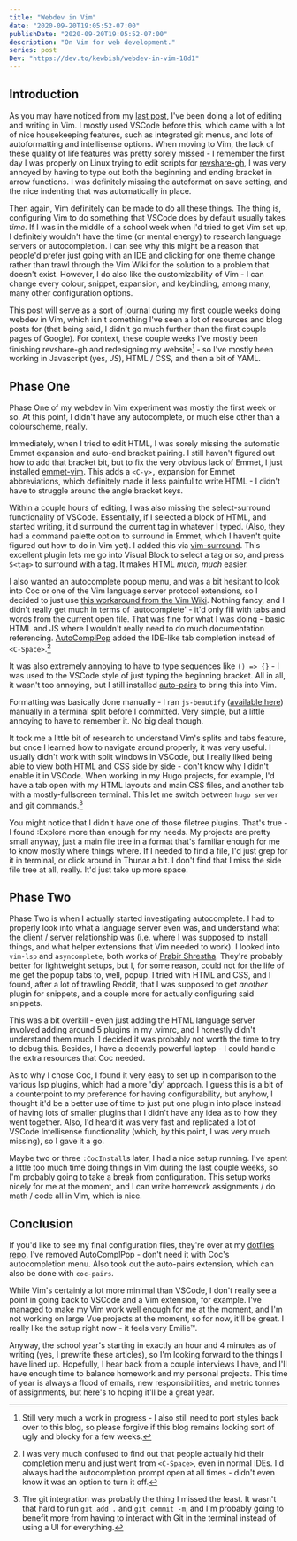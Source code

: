 ```yaml
---
title: "Webdev in Vim"
date: "2020-09-20T19:05:52-07:00"
publishDate: "2020-09-20T19:05:52-07:00"
description: "On Vim for web development."
series: post
Dev: "https://dev.to/kewbish/webdev-in-vim-18d1"
---
```


## Introduction
As you may have noticed from my [last post](https://kewbi.sh/blog/posts/200913/), I've been doing a lot of editing and writing in Vim. I mostly used VSCode before this, which came with a lot of nice housekeeping features, such as integrated git menus, and lots of autoformatting and intellisense options. When moving to Vim, the lack of these quality of life features was pretty sorely missed - I remember the first day I was properly on Linux trying to edit scripts for [revshare-gh](https://github.com/kewbish/revshare-gh), I was very annoyed by having to type out both the beginning and ending bracket in arrow functions. I was definitely missing the autoformat on save setting, and the nice indenting that was automatically in place.

Then again, Vim definitely can be made to do all these things. The thing is, configuring Vim to do something that VSCode does by default usually takes *time*. If I was in the middle of a school week when I'd tried to get Vim set up, I definitely wouldn't have the time (or mental energy) to research language servers or autocompletion. I can see why this might be a reason that people'd prefer just going with an IDE and clicking for one theme change rather than trawl through the Vim Wiki for the solution to a problem that doesn't exist. However, I do also like the customizability of Vim - I can change every colour, snippet, expansion, and keybinding, among many, many other configuration options.

This post will serve as a sort of journal during my first couple weeks doing webdev in Vim, which isn't something I've seen a lot of resources and blog posts for (that being said, I didn't go much further than the first couple pages of Google). For context, these couple weeks I've mostly been finishing revshare-gh and redesigning my website[^1] - so I've mostly been working in Javascript (yes, *JS*), HTML / CSS, and then a bit of YAML.

## Phase One
Phase One of my webdev in Vim experiment was mostly the first week or so. At this point, I didn't have any autocomplete, or much else other than a colourscheme, really.

Immediately, when I tried to edit HTML, I was sorely missing the automatic Emmet expansion and auto-end bracket pairing. I still haven't figured out how to add that bracket bit, but to fix the very obvious lack of Emmet, I just installed [emmet-vim](https://github.com/mattn/emmet-vim). This adds a `<C-y>,` expansion for Emmet abbreviations, which definitely made it less painful to write HTML - I didn't have to struggle around the angle bracket keys.

Within a couple hours of editing, I was also missing the select-surround functionality of VSCode. Essentially, if I selected a block of HTML, and started writing, it'd surround the current tag in whatever I typed. (Also, they had a command palette option to surround in Emmet, which I haven't quite figured out how to do in Vim yet). I added this via [vim-surround](https://github.com/tpope/vim-surround). This excellent plugin lets me go into Visual Block to select a tag or so, and press `S<tag>` to surround with a tag. It makes HTML *much, much* easier.

I also wanted an autocomplete popup menu, and was a bit hesitant to look into Coc or one of the Vim language server protocol extensions, so I decided to just use [this workaround from the Vim Wiki](https://vim.fandom.com/wiki/Make_Vim_completion_popup_menu_work_just_like_in_an_IDE). Nothing fancy, and I didn't really get much in terms of 'autocomplete' - it'd only fill with tabs and words from the current open file. That was fine for what I was doing - basic HTML and JS where I wouldn't really need to do much documentation referencing. [AutoComplPop](https://github.com/othree/vim-autocomplpop) added the IDE-like tab completion instead of `<C-Space>`.[^2]

It was also extremely annoying to have to type sequences like `() => {}` - I was used to the VSCode style of just typing the beginning bracket. All in all, it wasn't too annoying, but I still installed [auto-pairs](https://github.com/jiangmiao/auto-pairs) to bring this into Vim.

Formatting was basically done manually - I ran `js-beautify` ([available here](https://github.com/beautify-web/js-beautify)) manually in a terminal split before I committed. Very simple, but a little annoying to have to remember it. No big deal though.

It took me a little bit of research to understand Vim's splits and tabs feature, but once I learned how to navigate around properly, it was very useful. I usually didn't work with split windows in VSCode, but I really liked being able to view both HTML and CSS side by side - don't know why I didn't enable it in VSCode. When working in my Hugo projects, for example, I'd have a tab open with my HTML layouts and main CSS files, and another tab with a mostly-fullscreen terminal. This let me switch between `hugo server` and git commands.[^3]

You might notice that I didn't have one of those filetree plugins. That's true - I found :Explore more than enough for my needs. My projects are pretty small anyway, just a main file tree in a format that's familiar enough for me to know mostly where things where. If I needed to find a file, I'd just grep for it in terminal, or click around in Thunar a bit. I don't find that I miss the side file tree at all, really. It'd just take up more space.

## Phase Two
Phase Two is when I actually started investigating autocomplete. I had to properly look into what a language server even was, and understand what the client / server relationship was (i.e. where I was supposed to install things, and what helper extensions that Vim needed to work). I looked into `vim-lsp` and `asyncomplete`, both works of [Prabir Shrestha](https://github.com/prabirshrestha). They're probably better for lightweight setups, but I, for some reason, could not for the life of me get the popup tabs to, well, popup. I tried with HTML and CSS, and I found, after a lot of trawling Reddit, that I was supposed to get *another* plugin for snippets, and a couple more for actually configuring said snippets.

This was a bit overkill - even just adding the HTML language server involved adding around 5 plugins in my .vimrc, and I honestly didn't understand them much. I decided it was probably not worth the time to try to debug this. Besides, I have a decently powerful laptop - I could handle the extra resources that Coc needed.

As to why I chose Coc, I found it very easy to set up in comparison to the various lsp plugins, which had a more 'diy' approach. I guess this is a bit of a counterpoint to my preference for having configurability, but anyhow, I thought it'd be a better use of time to just put one plugin into place instead of having lots of smaller plugins that I didn't have any idea as to how they went together. Also, I'd heard it was very fast and replicated a lot of VSCode Intellisense functionality (which, by this point, I was very much missing), so I gave it a go.

Maybe two or three `:CocInstall`s later, I had a nice setup running. I've spent a little too much time doing things in Vim during the last couple weeks, so I'm probably going to take a break from configuration. This setup works nicely for me at the moment, and I can write homework assignments / do math / code all in Vim, which is nice.

## Conclusion
If you'd like to see my final configuration files, they're over at my [dotfiles repo](https://github.com/kewbish/dotfiles). I've removed AutoComplPop - don't need it with Coc's autocompletion menu. Also took out the auto-pairs extension, which can also be done with `coc-pairs`.

While Vim's certainly a lot more minimal than VSCode, I don't really see a point in going back to VSCode and a Vim extension, for example. I've managed to make my Vim work well enough for me at the moment, and I'm not working on large Vue projects at the moment, so for now, it'll be great. I really like the setup right now - it feels very Emilie™.

Anyway, the school year's starting in exactly an hour and 4 minutes as of writing (yes, I prewrite these articles), so I'm looking forward to the things I have lined up. Hopefully, I hear back from a couple interviews I have, and I'll have enough time to balance homework and my personal projects. This time of year is always a flood of emails, new responsibilities, and metric tonnes of assignments, but here's to hoping it'll be a great year.

[^1]: Still very much a work in progress - I also still need to port styles back over to this blog, so please forgive if this blog remains looking sort of ugly and blocky for a few weeks.

[^2]: I was very much confused to find out that people actually hid their completion menu and just went from `<C-Space>`, even in normal IDEs. I'd always had the autocompletion prompt open at all times - didn't even know it was an option to turn it off. 

[^3]: The git integration was probably the thing I missed the least. It wasn't that hard to run `git add .` and `git commit -m`, and I'm probably going to benefit more from having to interact with Git in the terminal instead of using a UI for everything.

